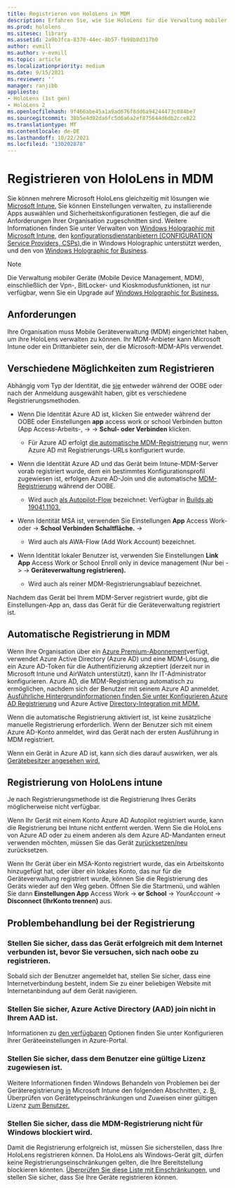 ```yaml
---
title: Registrieren von HoloLens in MDM
description: Erfahren Sie, wie Sie HoloLens für die Verwaltung mobiler Geräte (Mobile Device Management, MDM) registrieren, um die Verwaltung mehrerer Geräte zu vereinfachen.
ms.prod: hololens
ms.sitesec: library
ms.assetid: 2a9b3fca-8370-44ec-8b57-fb98b8d317b0
author: evmill
ms.author: v-evmill
ms.topic: article
ms.localizationpriority: medium
ms.date: 9/15/2021
ms.reviewer: ''
manager: ranjibb
appliesto:
- HoloLens (1st gen)
- HoloLens 2
ms.openlocfilehash: 9f466abe45a1a9ad676f8dd6a94244473c084be7
ms.sourcegitcommit: 38b5e4d92da6fc5d6a6a2ef875644d6db2cce822
ms.translationtype: MT
ms.contentlocale: de-DE
ms.lasthandoff: 10/22/2021
ms.locfileid: "130202878"
---
```

# <a name="enroll-hololens-in-mdm"></a>Registrieren von HoloLens in MDM

Sie können mehrere Microsoft HoloLens gleichzeitig mit lösungen wie [Microsoft Intune.](/intune/windows-holographic-for-business) Sie können Einstellungen verwalten, zu installierende Apps auswählen und Sicherheitskonfigurationen festlegen, die auf die Anforderungen Ihrer Organisation zugeschnitten sind. Weitere Informationen finden Sie unter Verwalten von [Windows Holographic mit Microsoft Intune](/intune/windows-holographic-for-business), den [konfigurationsdienstanbietern (CONFIGURATION Service Providers, CSPs),](https://msdn.microsoft.com/windows/hardware/commercialize/customize/mdm/configuration-service-provider-reference#hololens)die in Windows Holographic unterstützt werden, und den von [Windows Holographic for Business](https://msdn.microsoft.com/windows/hardware/commercialize/customize/mdm/policy-configuration-service-provider#hololenspolicies).

> [!NOTE]
> Die Verwaltung mobiler Geräte (Mobile Device Management, MDM), einschließlich der Vpn-, BitLocker- und Kioskmodusfunktionen, ist nur verfügbar, wenn Sie ein Upgrade auf [Windows Holographic for Business.](hololens1-upgrade-enterprise.md)

## <a name="requirements"></a>Anforderungen

 Ihre Organisation muss Mobile Geräteverwaltung (MDM) eingerichtet haben, um ihre HoloLens verwalten zu können. Ihr MDM-Anbieter kann Microsoft Intune oder ein Drittanbieter sein, der die Microsoft-MDM-APIs verwendet.

## <a name="different-ways-to-enroll"></a>Verschiedene Möglichkeiten zum Registrieren

Abhängig vom Typ der Identität, die [sie](hololens-identity.md) entweder während der OOBE oder nach der Anmeldung ausgewählt haben, gibt es verschiedene Registrierungsmethoden.

- Wenn Die Identität Azure AD ist, klicken Sie entweder während der OOBE oder Einstellungen **app** access work or school Verbinden button (App Access-Arbeits-,  ->    ->  **Schul- oder Verbinden** klicken.
    - Für Azure AD erfolgt [die automatische MDM-Registrierung](hololens-enroll-mdm.md#auto-enrollment-in-mdm) nur, wenn Azure AD mit Registrierungs-URLs konfiguriert wurde.

- Wenn die Identität Azure AD und das Gerät beim Intune-MDM-Server vorab registriert wurde, dem ein bestimmtes Konfigurationsprofil zugewiesen ist, erfolgen Azure AD-Join und die automatische [MDM-Registrierung](hololens-enroll-mdm.md#auto-enrollment-in-mdm) während der OOBE.
    - Wird auch [als Autopilot-Flow](hololens2-autopilot.md) bezeichnet: Verfügbar in [Builds ab 19041.1103.](hololens-release-notes.md#windows-holographic-version-2004)


- Wenn Identität MSA ist, verwenden Sie Einstellungen **App** Access Work- oder  ->  **School Verbinden Schaltfläche.**  ->  
    - Wird auch als AWA-Flow (Add Work Account) bezeichnet.
- Wenn Identität lokaler Benutzer ist, verwenden Sie Einstellungen **Link App** Access Work or School Enroll only in device management (Nur bei  ->    ->  **Geräteverwaltung registrieren).**
    - Wird auch als reiner MDM-Registrierungsablauf bezeichnet.

Nachdem das Gerät bei Ihrem MDM-Server registriert wurde, gibt die Einstellungen-App an, dass das Gerät für die Geräteverwaltung registriert ist.

## <a name="auto-enrollment-in-mdm"></a>Automatische Registrierung in MDM

Wenn Ihre Organisation über ein [Azure Premium-Abonnement](https://azure.microsoft.com/overview/)verfügt, verwendet Azure Active Directory (Azure AD) und eine MDM-Lösung, die ein Azure AD-Token für die Authentifizierung akzeptiert (derzeit nur in Microsoft Intune und AirWatch unterstützt), kann Ihr IT-Administrator konfigurieren. Azure AD, die MDM-Registrierung automatisch zu ermöglichen, nachdem sich der Benutzer mit seinem Azure AD anmeldet. [Ausführliche Hintergrundinformationen finden Sie unter Konfigurieren Azure AD Registrierung](/mem/intune/enrollment/windows-enroll#enable-windows-10-automatic-enrollment) und Azure Active [Directory-Integration mit MDM.](/windows/client-management/mdm/azure-active-directory-integration-with-mdm)

Wenn die automatische Registrierung aktiviert ist, ist keine zusätzliche manuelle Registrierung erforderlich. Wenn der Benutzer sich mit einem Azure AD-Konto anmeldet, wird das Gerät nach der ersten Ausführung in MDM registriert.

Wenn ein Gerät in Azure AD ist, kann sich dies darauf auswirken, wer als [Gerätebesitzer angesehen wird.](security-adminless-os.md#device-owner)

## <a name="unenroll-hololens-from-intune"></a>Registrierung von HoloLens intune

Je nach Registrierungsmethode ist die Registrierung Ihres Geräts möglicherweise nicht verfügbar.

Wenn Ihr Gerät mit einem Konto Azure AD Autopilot registriert wurde, kann die Registrierung bei Intune nicht entfernt werden. Wenn Sie die HoloLens von Azure AD oder zu einem anderen als dem Azure AD-Mandanten erneut verwenden möchten, müssen Sie das Gerät [zurücksetzen/neu](hololens-recovery.md#restart-the-device) zurücksetzen.

Wenn Ihr Gerät über ein MSA-Konto registriert wurde, das ein Arbeitskonto hinzugefügt hat, oder über ein lokales Konto, das nur für die Geräteverwaltung registriert wurde, können Sie die Registrierung des Geräts wieder auf den Weg geben. Öffnen Sie die Startmenü, und wählen Sie dann **Einstellungen App** Access Work  ->  **or School**  ->  *YourAccount*  ->  **Disconnect (IhrKonto trennen)** aus.

## <a name="enrollment-troubleshooting"></a>Problembehandlung bei der Registrierung

### <a name="ensure-device-is-successfully-connected-to-internet-before-attempting-enrollment-post-oobe"></a>Stellen Sie sicher, dass das Gerät erfolgreich mit dem Internet verbunden ist, bevor Sie versuchen, sich nach oobe zu registrieren.

Sobald sich der Benutzer angemeldet hat, stellen Sie sicher, dass eine Internetverbindung besteht, indem Sie zu einer beliebigen Website mit Internetanbindung auf dem Gerät navigieren.

### <a name="ensure-that-azure-active-directory-aad-join-is-not-disabled-in-your-aad-tenant"></a>Stellen Sie sicher, Azure Active Directory (AAD) join nicht in Ihrem AAD ist.

Informationen zu [den verfügbaren](/azure/active-directory/devices/azureadjoin-plan#configure-your-device-settings) Optionen finden Sie unter Konfigurieren Ihrer Geräteeinstellungen in Azure-Portal.

### <a name="ensure-valid-license-is-assigned-to-the-user"></a>Stellen Sie sicher, dass dem Benutzer eine gültige Lizenz zugewiesen ist.

Weitere Informationen finden Windows Behandeln von Problemen bei der Geräteregistrierung [in](/troubleshoot/mem/intune/troubleshoot-windows-enrollment-errors) Microsoft Intune den folgenden Abschnitten, z. [B.](/troubleshoot/mem/intune/troubleshoot-windows-enrollment-errors#check-device-type-restrictions) Überprüfen von Gerätetypeinschränkungen und Zuweisen einer gültigen Lizenz [zum Benutzer.](/troubleshoot/mem/intune/troubleshoot-windows-enrollment-errors#assign-a-valid-license-to-the-user)

### <a name="ensure-that-mdm-enrollment-isnt-blocked-for-windows-devices"></a>Stellen Sie sicher, dass die MDM-Registrierung nicht für Windows blockiert wird.

Damit die Registrierung erfolgreich ist, müssen Sie sicherstellen, dass Ihre HoloLens registrieren können. Da HoloLens als Windows-Gerät gilt, dürfen keine Registrierungseinschränkungen gelten, die Ihre Bereitstellung blockieren könnten. [Überprüfen Sie diese Liste mit Einschränkungen](/mem/intune/enrollment/enrollment-restrictions-set), und stellen Sie sicher, dass Sie Ihre Geräte registrieren können.
